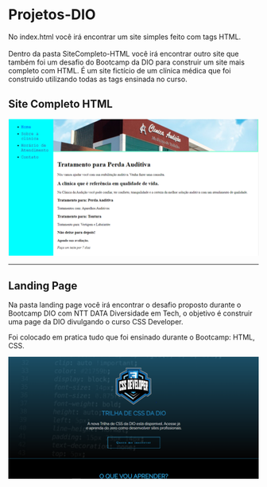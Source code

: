 # Projetos-DIO

No index.html você irá encontrar um site simples feito com tags HTML. <br>
<br>
Dentro da pasta SiteCompleto-HTML você irá encontrar outro site que também foi um desafio do Bootcamp da DIO para construir um site mais completo com HTML.
É um site fictício de um clínica médica que foi construido utilizando todas as tags ensinada no curso.

## Site Completo HTML
<img src="https://github.com/LoLpezz/Projetos-DIO/blob/main/Site%20HTML.png">

<hr>
<h2>Landing Page</h2>
<p>Na pasta landing page você irá encontrar o desafio proposto durante o Bootcamp DIO com NTT DATA Diversidade em Tech, o objetivo é construir uma page da DIO divulgando o curso CSS Developer.</p>
<p>Foi colocado em pratica tudo que foi ensinado durante o Bootcamp: HTML, CSS.</p>
<img src="https://github.com/LoLpezz/Projetos-DIO/blob/main/LandingPage/page.PNG">
